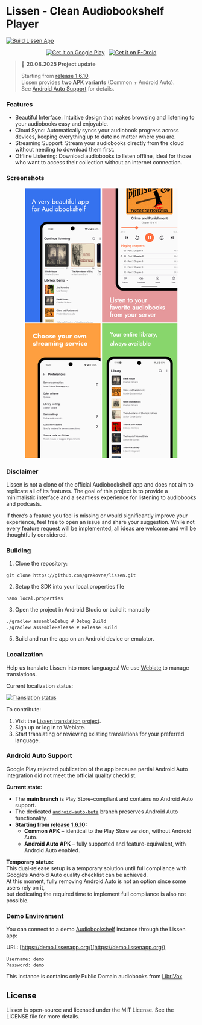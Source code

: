 # Lissen - Clean Audiobookshelf Player
[![Build Lissen App](https://github.com/GrakovNe/lissen-android/actions/workflows/build_app.yml/badge.svg)](https://github.com/GrakovNe/lissen-android/actions/workflows/build_app.yml)

<p align="center"> 
  <a href="https://play.google.com/store/apps/details?id=org.grakovne.lissen"><img src="https://upload.wikimedia.org/wikipedia/commons/7/78/Google_Play_Store_badge_EN.svg" alt="Get it on Google Play" height="60"></a>&nbsp;&nbsp;&nbsp;<!--
  --><a href="https://f-droid.org/packages/org.grakovne.lissen"><img src="https://upload.wikimedia.org/wikipedia/commons/a/a3/Get_it_on_F-Droid_%28material_design%29.svg" alt="Get it on F-Droid" height="60"></a>
</p>

> 📢 **20.08.2025 Project update**
>
> Starting from [release 1.6.10](https://github.com/GrakovNe/lissen-android/releases/tag/1.6.10),  
> Lissen provides **two APK variants** (Common + Android Auto).  
> See [Android Auto Support](#android-auto-support) for details.

### Features

  * Beautiful Interface: Intuitive design that makes browsing and listening to your audiobooks easy and enjoyable.
  * Cloud Sync: Automatically syncs your audiobook progress across devices, keeping everything up to date no matter where you are.
  * Streaming Support: Stream your audiobooks directly from the cloud without needing to download them first.
  * Offline Listening: Download audiobooks to listen offline, ideal for those who want to access their collection without an internet connection.

### Screenshots

<p align="center">
  <img src="https://github.com/GrakovNe/lissen-android/raw/main/metadata/en-US/images/phoneScreenshots/1.png" alt="Screenshot 1" width="200">
  <img src="https://github.com/GrakovNe/lissen-android/raw/main/metadata/en-US/images/phoneScreenshots/2.png" alt="Screenshot 2" width="200">
  <img src="https://github.com/GrakovNe/lissen-android/raw/main/metadata/en-US/images/phoneScreenshots/3.png" alt="Screenshot 3" width="200">
  <img src="https://github.com/GrakovNe/lissen-android/raw/main/metadata/en-US/images/phoneScreenshots/4.png" alt="Screenshot 4" width="200">
</p>

### Disclaimer

Lissen is not a clone of the official Audiobookshelf app and does not aim to replicate all of its features. 
The goal of this project is to provide a minimalistic interface and a seamless experience for listening to audiobooks and podcasts.

If there’s a feature you feel is missing or would significantly improve your experience, feel free to open an issue and share your suggestion. 
While not every feature request will be implemented, all ideas are welcome and will be thoughtfully considered.

### Building

1. Clone the repository:
```
git clone https://github.com/grakovne/lissen.git
```

2. Setup the SDK into your local.properties file
```
nano local.properties
```

3. Open the project in Android Studio or build it manually
```
./gradlew assembleDebug # Debug Build
./gradlew assembleRelease # Release Build
```
5. Build and run the app on an Android device or emulator.

### Localization

Help us translate Lissen into more languages! We use [Weblate](https://hosted.weblate.org/engage/lissen/) to manage translations.

Current localization status:

<a href="https://hosted.weblate.org/engage/lissen/">
<img src="https://hosted.weblate.org/widget/lissen/android-app/multi-auto.svg" alt="Translation status" />
</a>

To contribute:
1. Visit the [Lissen translation project](https://hosted.weblate.org/engage/lissen/).
2. Sign up or log in to Weblate.
3. Start translating or reviewing existing translations for your preferred language.

### Android Auto Support

Google Play rejected publication of the app because partial Android Auto integration did not meet the official quality checklist.  

**Current state:**  
- The **main branch** is Play Store–compliant and contains no Android Auto support.  
- The dedicated [`android-auto-beta`](https://github.com/GrakovNe/lissen-android/tree/android-auto-beta) branch preserves Android Auto functionality.  
- **Starting from [release 1.6.10](https://github.com/GrakovNe/lissen-android/releases/tag/1.6.10):**  
  - **Common APK** – identical to the Play Store version, without Android Auto.  
  - **Android Auto APK** – fully supported and feature-equivalent, with Android Auto enabled.  

**Temporary status:**  
This dual-release setup is a temporary solution until full compliance with Google’s Android Auto quality checklist can be achieved.  
At this moment, fully removing Android Auto is not an option since some users rely on it,  
but dedicating the required time to implement full compliance is also not possible.  

### Demo Environment

You can connect to a demo [Audiobookshelf](https://github.com/advplyr/audiobookshelf) instance through the Lissen app:

URL: [https://demo.lissenapp.org/](https://demo.lissenapp.org/)
```
Username: demo
Password: demo
```

This instance is contains only Public Domain audiobooks from [LibriVox](https://librivox.org/)

## License
Lissen is open-source and licensed under the MIT License. See the LICENSE file for more details.
